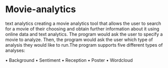# Movie-analytics
text analytics
creating a movie analytics tool that allows the user to search for a movie of  their choosing and obtain further information about it using online data and text analytics. 
The program would ask the user to specify a movie to analyze. Then, the program would ask 
the user which type of analysis they would like to run.The program supports five 
different types of analyses: 
 
• Background 
• Sentiment
• Reception 
• Poster
• Wordcloud
